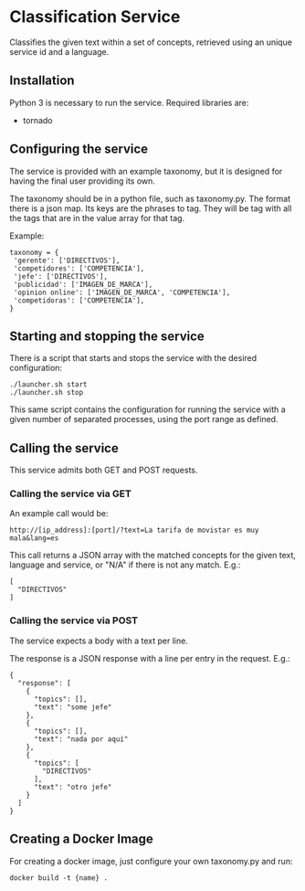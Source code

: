 Classification Service
======================

Classifies the given text within a set of concepts, retrieved using an unique
service id and a language.

Installation
------------

Python 3 is necessary to run the service. Required libraries are:
* tornado

Configuring the service
-----------------------

The service is provided with an example taxonomy, but it is designed for having the final user providing its own.

The taxonomy should be in a python file, such as taxonomy.py. The format there is a json map. Its keys are the phrases to tag. They will be tag with all the tags that are in the value array for that tag.

Example:

    taxonomy = {
     'gerente': ['DIRECTIVOS'],
     'competidores': ['COMPETENCIA'],
     'jefe': ['DIRECTIVOS'],
     'publicidad': ['IMAGEN_DE_MARCA'],
     'opinion online': ['IMAGEN_DE_MARCA', 'COMPETENCIA'],
     'competidoras': ['COMPETENCIA'],
    }


Starting and stopping the service
---------------------------------

There is a script that starts and stops the service with the desired configuration:

	./launcher.sh start
	./launcher.sh stop

This same script contains the configuration for running the service with a given
number of separated processes, using the port range as defined.

Calling the service
-------------------

This service admits both GET and POST requests.

### Calling the service via GET

An example call would be:

	http://[ip_address]:[port]/?text=La tarifa de movistar es muy mala&lang=es

This call returns a JSON array with the matched concepts for the given text, language
and service, or "N/A" if there is not any match. E.g.:

    [
      "DIRECTIVOS"
    ]

### Calling the service via POST

The service expects a body with a text per line.


The response is a JSON response with a line per entry in the request. E.g.:

    {
      "response": [
        {
          "topics": [],
          "text": "some jefe"
        },
        {
          "topics": [],
          "text": "nada por aquí"
        },
        {
          "topics": [
            "DIRECTIVOS"
          ],
          "text": "otro jefe"
        }
      ]
    }

Creating a Docker Image
-----------------------
For creating a docker image, just configure your own taxonomy.py and run:

    docker build -t {name} .


